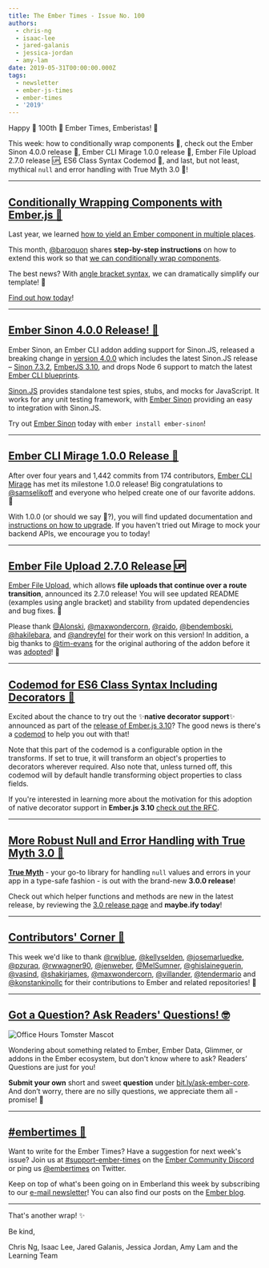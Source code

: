 ```yaml
---
title: The Ember Times - Issue No. 100
authors:
  - chris-ng
  - isaac-lee
  - jared-galanis
  - jessica-jordan
  - amy-lam
date: 2019-05-31T00:00:00.000Z
tags:
  - newsletter
  - ember-js-times
  - ember-times
  - '2019'
---
```



Happy 🎉 100th 🥳 Ember Times, Emberistas! 🐹

This week:
how to conditionally wrap components 💝,
check out the Ember Sinon 4.0.0 release 💯,
Ember CLI Mirage 1.0.0 release 🎉,
Ember File Upload 2.7.0 release 🆙,
ES6 Class Syntax Codemod 🤖,
and last, but not least,
mythical `null` and error handling with True Myth 3.0 🔮!

<!-- READMORE -->

---

## [Conditionally Wrapping Components with Ember.js 💝](https://dockyard.com/blog/2019/05/21/conditionally-wrapping-components-with-ember-js)

Last year, we learned [how to yield an Ember component in multiple places](https://dockyard.com/blog/2018/11/26/how-to-yield-an-ember-component-in-multiple-places).

This month, [@baroquon](https://github.com/baroquon) shares **step-by-step instructions** on how to extend this work so that [we can conditionally wrap components](https://dockyard.com/blog/2019/05/21/conditionally-wrapping-components-with-ember-js).

The best news? With [angle bracket syntax](https://guides.emberjs.com/release/reference/syntax-conversion-guide/#toc_angle-bracket-syntax), we can dramatically simplify our template! 💯

[Find out how today](https://dockyard.com/blog/2019/05/21/conditionally-wrapping-components-with-ember-js)!

---

## [Ember Sinon 4.0.0 Release! 💯](https://twitter.com/JordanHawker/status/1131293493492457472)

Ember Sinon, an Ember CLI addon adding support for Sinon.JS, released a breaking change in [version 4.0.0](https://github.com/csantero/ember-sinon/releases/tag/4.0.0) which includes the latest Sinon.JS release – [Sinon 7.3.2](https://github.com/sinonjs/sinon/releases/tag/v7.3.2), [EmberJS 3.10](https://blog.emberjs.com/2019/05/21/ember-3-10-released.html), and drops Node 6 support to match the latest [Ember CLI blueprints](https://github.com/ember-cli/ember-cli/pull/8563).

[Sinon.JS](https://sinonjs.org/) provides standalone test spies, stubs, and mocks for JavaScript. It works for any unit testing framework, with [Ember Sinon](https://github.com/csantero/ember-sinon) providing an easy to integration with Sinon.JS.

Try out [Ember Sinon](https://github.com/csantero/ember-sinon) today with `ember install ember-sinon`!

---

## [Ember CLI Mirage 1.0.0 Release 🎉](https://twitter.com/samselikoff/status/1131306153764380673)

After over four years and 1,442 commits from 174 contributors, [Ember CLI Mirage](https://www.ember-cli-mirage.com/) has met its milestone 1.0.0 release! Big congratulations to [@samselikoff](https://github.com/samselikoff) and everyone who helped create one of our favorite addons. 🙌

With 1.0.0 (or should we say 💯?), you will find updated documentation and [instructions on how to upgrade](https://www.ember-cli-mirage.com/docs/getting-started/upgrade-guide). If you haven't tried out Mirage to mock your backend APIs, we encourage you to today!

---

## [Ember File Upload 2.7.0 Release 🆙](https://twitter.com/Alonski/status/1128582603894923264)

[Ember File Upload](https://github.com/adopted-ember-addons/ember-file-upload), which allows **file uploads that continue over a route transition**, announced its 2.7.0 release! You will see updated README (examples using angle bracket) and stability from updated dependencies and bug fixes. 🧡

Please thank [@Alonski](https://github.com/Alonski), [@maxwondercorn](https://github.com/maxwondercorn), [@raido](https://github.com/raido), [@bendemboski](https://github.com/bendemboski), [@hakilebara](https://github.com/hakilebara), and [@andreyfel](https://github.com/andreyfel) for their work on this version! In addition, a big thanks to [@tim-evans](https://github.com/tim-evans) for the original authoring of the addon before it was [adopted](https://github.com/adopted-ember-addons/program-guidelines)! 💯

---

## [Codemod for ES6 Class Syntax Including Decorators 🤖](https://github.com/ember-codemods/ember-es6-class-codemod)
Excited about the chance to try out the ✨**native decorator support**✨ announced as part of the [release of Ember.js 3.10](https://blog.emberjs.com/2019/05/21/ember-3-10-released.html)? The good news is there's a [codemod](https://github.com/ember-codemods/ember-es6-class-codemod) to help you out with that!

Note that this part of the codemod is a configurable option in the transforms. If set to true, it will transform an object's properties to decorators wherever required. Also note that, unless turned off, this codemod will by default handle transforming object properties to class fields.

If you're interested in learning more about the motivation for this adoption of native decorator support in **Ember.js** **3.10** [check out the RFC](https://emberjs.github.io/rfcs/0440-decorator-support.html#motivation).

---

## [More Robust Null and Error Handling with True Myth 3.0 🔮](https://twitter.com/chriskrycho/status/1129485575621230592)

[**True Myth**](https://true-myth.js.org/) - your go-to library for handling `null` values and errors in your app in a type-safe fashion - is out with the brand-new **3.0.0 release**!

Check out which helper functions and methods are new in the latest release, by reviewing the [3.0 release page](https://github.com/true-myth/true-myth/releases/tag/v3.0.0) and **maybe.ify today**!

---

## [Contributors' Corner 👏](https://guides.emberjs.com/release/contributing/repositories/)

<p>This week we'd like to thank <a href="https://github.com/rwjblue" target="gh-user">@rwjblue</a>, <a href="https://github.com/kellyselden" target="gh-user">@kellyselden</a>, <a href="https://github.com/josemarluedke" target="gh-user">@josemarluedke</a>, <a href="https://github.com/pzuraq" target="gh-user">@pzuraq</a>, <a href="https://github.com/rwwagner90" target="gh-user">@rwwagner90</a>, <a href="https://github.com/jenweber" target="gh-user">@jenweber</a>, <a href="https://github.com/MelSumner" target="gh-user">@MelSumner</a>, <a href="https://github.com/ghislaineguerin" target="gh-user">@ghislaineguerin</a>, <a href="https://github.com/vasind" target="gh-user">@vasind</a>, <a href="https://github.com/shakirjames" target="gh-user">@shakirjames</a>, <a href="https://github.com/maxwondercorn" target="gh-user">@maxwondercorn</a>, <a href="https://github.com/villander" target="gh-user">@villander</a>, <a href="https://github.com/tendermario" target="gh-user">@tendermario</a> and <a href="https://github.com/konstankinollc" target="gh-user">@konstankinollc</a> for their contributions to Ember and related repositories! 💖</p>

---

## [Got a Question? Ask Readers' Questions! 🤓](https://docs.google.com/forms/d/e/1FAIpQLScqu7Lw_9cIkRtAiXKitgkAo4xX_pV1pdCfMJgIr6Py1V-9Og/viewform)

<div class="blog-row">
  <img class="float-right small transparent padded" alt="Office Hours Tomster Mascot" title="Readers' Questions" src="/images/tomsters/officehours.png" />

  <p>Wondering about something related to Ember, Ember Data, Glimmer, or addons in the Ember ecosystem, but don't know where to ask? Readers’ Questions are just for you!</p>

<p><strong>Submit your own</strong> short and sweet <strong>question</strong> under <a href="https://bit.ly/ask-ember-core" target="rq">bit.ly/ask-ember-core</a>. And don’t worry, there are no silly questions, we appreciate them all - promise! 🤞</p>

</div>

---

## [#embertimes 📰](https://blog.emberjs.com/tags/newsletter.html)

Want to write for the Ember Times? Have a suggestion for next week's issue? Join us at [#support-ember-times](https://discordapp.com/channels/480462759797063690/485450546887786506) on the [Ember Community Discord](https://discordapp.com/invite/zT3asNS) or ping us [@embertimes](https://twitter.com/embertimes) on Twitter.

Keep on top of what's been going on in Emberland this week by subscribing to our [e-mail newsletter](https://the-emberjs-times.ongoodbits.com/)! You can also find our posts on the [Ember blog](https://emberjs.com/blog/tags/newsletter.html).

---

That's another wrap! ✨

Be kind,

Chris Ng, Isaac Lee, Jared Galanis, Jessica Jordan, Amy Lam and the Learning Team

